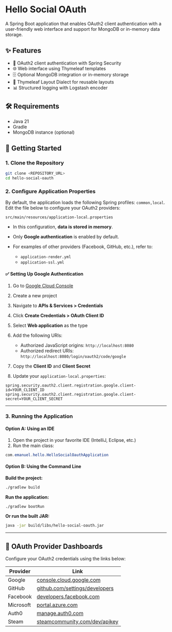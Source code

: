 # Hello Social OAuth

A Spring Boot application that enables OAuth2 client authentication with a user-friendly web interface and support for MongoDB or in-memory data storage.

## ✨ Features

- 🔐 OAuth2 client authentication with Spring Security
- 🌐 Web interface using Thymeleaf templates
- 🗄️ Optional MongoDB integration or in-memory storage
- 🧩 Thymeleaf Layout Dialect for reusable layouts
- 📊 Structured logging with Logstash encoder

## 🛠️ Requirements

- Java 21
- Gradle
- MongoDB instance (optional)

## 🚀 Getting Started

### 1. Clone the Repository

```bash
git clone <REPOSITORY_URL>
cd hello-social-oauth
````

### 2. Configure Application Properties

By default, the application loads the following Spring profiles: `common,local`.
Edit the file below to configure your OAuth2 providers:

```properties
src/main/resources/application-local.properties
```

* In this configuration, **data is stored in memory**.
* Only **Google authentication** is enabled by default.
* For examples of other providers (Facebook, GitHub, etc.), refer to:

    * `application-render.yml`
    * `application-ssl.yml`

#### ✅ Setting Up Google Authentication

1. Go to [Google Cloud Console](https://console.cloud.google.com/)
2. Create a new project
3. Navigate to **APIs & Services > Credentials**
4. Click **Create Credentials > OAuth Client ID**
5. Select **Web application** as the type
6. Add the following URIs:

    * Authorized JavaScript origins: `http://localhost:8080`
    * Authorized redirect URIs: `http://localhost:8080/login/oauth2/code/google`
7. Copy the **Client ID** and **Client Secret**
8. Update your `application-local.properties`:

```properties
spring.security.oauth2.client.registration.google.client-id=YOUR_CLIENT_ID
spring.security.oauth2.client.registration.google.client-secret=YOUR_CLIENT_SECRET
```

---

### 3. Running the Application

#### Option A: Using an IDE

1. Open the project in your favorite IDE (IntelliJ, Eclipse, etc.)
2. Run the main class:

```java
com.emanuel.hello.HelloSocialOauthApplication
```

#### Option B: Using the Command Line

**Build the project:**

```bash
./gradlew build
```

**Run the application:**

```bash
./gradlew bootRun
```

**Or run the built JAR:**

```bash
java -jar build/libs/hello-social-oauth.jar
```

---

## 🔗 OAuth Provider Dashboards

Configure your OAuth2 credentials using the links below:

| Provider  | Link                                                                      |
| --------- | ------------------------------------------------------------------------- |
| Google    | [console.cloud.google.com](https://console.cloud.google.com/auth/clients) |
| GitHub    | [github.com/settings/developers](https://github.com/settings/developers)  |
| Facebook  | [developers.facebook.com](https://developers.facebook.com/)               |
| Microsoft | [portal.azure.com](https://portal.azure.com/)                             |
| Auth0     | [manage.auth0.com](https://manage.auth0.com/dashboard)                    |
| Steam     | [steamcommunity.com/dev/apikey](https://steamcommunity.com/dev/apikey)    |

